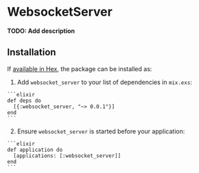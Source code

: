 # WebsocketServer

**TODO: Add description**

## Installation

If [available in Hex](https://hex.pm/docs/publish), the package can be installed as:

  1. Add `websocket_server` to your list of dependencies in `mix.exs`:

    ```elixir
    def deps do
      [{:websocket_server, "~> 0.0.1"}]
    end
    ```

  2. Ensure `websocket_server` is started before your application:

    ```elixir
    def application do
      [applications: [:websocket_server]]
    end
    ```

